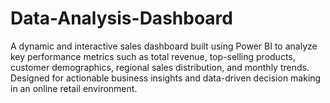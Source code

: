 # Data-Analysis-Dashboard
A dynamic and interactive sales dashboard built using Power BI to analyze key performance metrics such as total revenue, top-selling products, customer demographics, regional sales distribution, and monthly trends. Designed for actionable business insights and data-driven decision making in an online retail environment.
